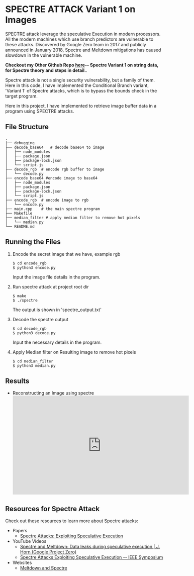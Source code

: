 # SPECTRE ATTACK Variant 1 on Images

SPECTRE attack leverage the speculative Execution in modern processors. All the modern machines which use branch predictors are vulnerable to these attacks. Discovered by Google Zero team in 2017 and publicly announced in January 2018, Spectre and Meltdown mitigations has caused slowdown in the vulnerable machine.

**Checkout my Other Github Repo [here](https://github.com/yadav-sachin/spectre-attack)-- Spectre Variant 1 on string data, for Spectre theory and steps in detail.**.

Spectre attack is not a single security vulnerability, but a family of them. Here in this code, I have implemented the Conditional Branch variant, 'Variant 1' of Spectre attacks, which is to bypass the bounds check in the target program.

Here in this project, I have implemented to retrieve image buffer data in a program using SPECTRE attacks.

## File Structure

```shell
.
├── debugging
├── decode_base64   # decode base64 to image
│   ├── node_modules
│   ├── package.json
│   ├── package-lock.json
│   └── script.js
├── decode_rgb  # encode rgb buffer to image
│   └── decode.py
├── encode_base64 #encode image to base64
│   ├── node_modules
│   ├── package.json
│   ├── package-lock.json
│   └── script.js
├── encode_rgb  # encode image to rgb
│   └── encode.py
├── main.cpp    # the main spectre program
├── Makefile    
├── median_filter # apply median filter to remove hot pixels
│   └── median.py
└── README.md
```

## Running the Files
1. Encode the secret image that we have, example rgb
   ```shell
   $ cd encode_rgb
   $ python3 encode.py
   ```
   Input the image file details in the program.

2. Run spectre attack at project root dir
   ```shell
   $ make
   $ ./spectre
   ```
   The output is shown in 'spectre_output.txt'

3. Decode the spectre output
    ```shell
    $ cd decode_rgb
    $ python3 decode.py
    ```
    Input the necessary details in the program.

4. Apply Median filter on Resulting image to remove hot pixels
   ```shell
   $ cd median_filter
   $ python3 median.py
   ```

## Results
- Reconstructing an Image using spectre    
  <iframe width="560" height="315" src="https://www.youtube.com/embed/tjav955c_vc" frameborder="0" allow="accelerometer; autoplay; encrypted-media; gyroscope; picture-in-picture" allowfullscreen></iframe>


## Resources for Spectre Attack

Check out these resources to learn more about Spectre attacks:

- Papers
  - [Spectre Attacks: Exploiting Speculative Execution](https://spectreattack.com/spectre.pdf)
- YouTube Videos
  - [Spectre and Meltdown: Data leaks during speculative execution | J. Horn (Google Project Zero)](https://youtu.be/6O8LTwVfTVs)
  - [Spectre Attacks Exploiting Speculative Execution -- IEEE Symposium](https://youtu.be/zOvBHxMjNls)
- Websites
  - [Meltdown and Spectre](https://spectreattack.com/)
